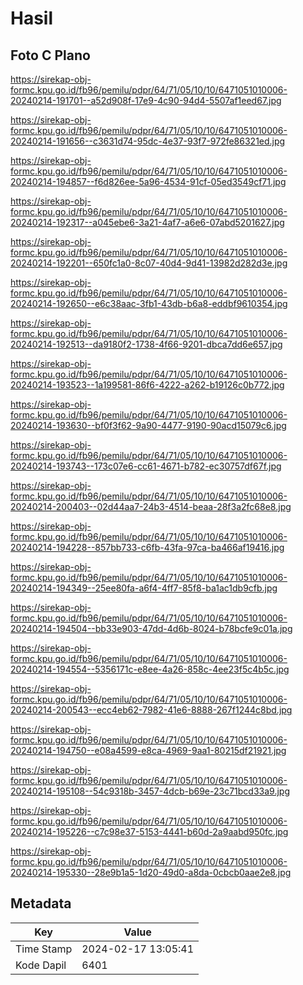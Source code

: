 # Hasil

## Foto C Plano

https://sirekap-obj-formc.kpu.go.id/fb96/pemilu/pdpr/64/71/05/10/10/6471051010006-20240214-191701--a52d908f-17e9-4c90-94d4-5507af1eed67.jpg

https://sirekap-obj-formc.kpu.go.id/fb96/pemilu/pdpr/64/71/05/10/10/6471051010006-20240214-191656--c3631d74-95dc-4e37-93f7-972fe86321ed.jpg

https://sirekap-obj-formc.kpu.go.id/fb96/pemilu/pdpr/64/71/05/10/10/6471051010006-20240214-194857--f6d826ee-5a96-4534-91cf-05ed3549cf71.jpg

https://sirekap-obj-formc.kpu.go.id/fb96/pemilu/pdpr/64/71/05/10/10/6471051010006-20240214-192317--a045ebe6-3a21-4af7-a6e6-07abd5201627.jpg

https://sirekap-obj-formc.kpu.go.id/fb96/pemilu/pdpr/64/71/05/10/10/6471051010006-20240214-192201--650fc1a0-8c07-40d4-9d41-13982d282d3e.jpg

https://sirekap-obj-formc.kpu.go.id/fb96/pemilu/pdpr/64/71/05/10/10/6471051010006-20240214-192650--e6c38aac-3fb1-43db-b6a8-eddbf9610354.jpg

https://sirekap-obj-formc.kpu.go.id/fb96/pemilu/pdpr/64/71/05/10/10/6471051010006-20240214-192513--da9180f2-1738-4f66-9201-dbca7dd6e657.jpg

https://sirekap-obj-formc.kpu.go.id/fb96/pemilu/pdpr/64/71/05/10/10/6471051010006-20240214-193523--1a199581-86f6-4222-a262-b19126c0b772.jpg

https://sirekap-obj-formc.kpu.go.id/fb96/pemilu/pdpr/64/71/05/10/10/6471051010006-20240214-193630--bf0f3f62-9a90-4477-9190-90acd15079c6.jpg

https://sirekap-obj-formc.kpu.go.id/fb96/pemilu/pdpr/64/71/05/10/10/6471051010006-20240214-193743--173c07e6-cc61-4671-b782-ec30757df67f.jpg

https://sirekap-obj-formc.kpu.go.id/fb96/pemilu/pdpr/64/71/05/10/10/6471051010006-20240214-200403--02d44aa7-24b3-4514-beaa-28f3a2fc68e8.jpg

https://sirekap-obj-formc.kpu.go.id/fb96/pemilu/pdpr/64/71/05/10/10/6471051010006-20240214-194228--857bb733-c6fb-43fa-97ca-ba466af19416.jpg

https://sirekap-obj-formc.kpu.go.id/fb96/pemilu/pdpr/64/71/05/10/10/6471051010006-20240214-194349--25ee80fa-a6f4-4ff7-85f8-ba1ac1db9cfb.jpg

https://sirekap-obj-formc.kpu.go.id/fb96/pemilu/pdpr/64/71/05/10/10/6471051010006-20240214-194504--bb33e903-47dd-4d6b-8024-b78bcfe9c01a.jpg

https://sirekap-obj-formc.kpu.go.id/fb96/pemilu/pdpr/64/71/05/10/10/6471051010006-20240214-194554--5356171c-e8ee-4a26-858c-4ee23f5c4b5c.jpg

https://sirekap-obj-formc.kpu.go.id/fb96/pemilu/pdpr/64/71/05/10/10/6471051010006-20240214-200543--ecc4eb62-7982-41e6-8888-267f1244c8bd.jpg

https://sirekap-obj-formc.kpu.go.id/fb96/pemilu/pdpr/64/71/05/10/10/6471051010006-20240214-194750--e08a4599-e8ca-4969-9aa1-80215df21921.jpg

https://sirekap-obj-formc.kpu.go.id/fb96/pemilu/pdpr/64/71/05/10/10/6471051010006-20240214-195108--54c9318b-3457-4dcb-b69e-23c71bcd33a9.jpg

https://sirekap-obj-formc.kpu.go.id/fb96/pemilu/pdpr/64/71/05/10/10/6471051010006-20240214-195226--c7c98e37-5153-4441-b60d-2a9aabd950fc.jpg

https://sirekap-obj-formc.kpu.go.id/fb96/pemilu/pdpr/64/71/05/10/10/6471051010006-20240214-195330--28e9b1a5-1d20-49d0-a8da-0cbcb0aae2e8.jpg


## Metadata

| Key        | Value               |
| ---------- | ------------------- |
| Time Stamp | 2024-02-17 13:05:41 |
| Kode Dapil | 6401                |




